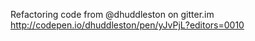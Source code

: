 Refactoring code from @dhuddleston on gitter.im http://codepen.io/dhuddleston/pen/yJvPjL?editors=0010